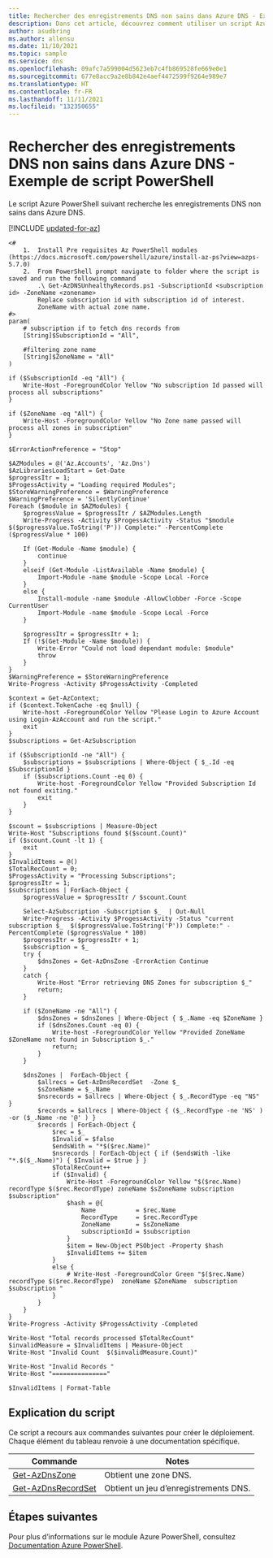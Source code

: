 ```yaml
---
title: Rechercher des enregistrements DNS non sains dans Azure DNS - Exemple de script PowerShell
description: Dans cet article, découvrez comment utiliser un script Azure PowerShell pour rechercher les enregistrements DNS non sains.
author: asudbring
ms.author: allensu
ms.date: 11/10/2021
ms.topic: sample
ms.service: dns
ms.openlocfilehash: 09afc7a599004d5623eb7c4fb869528fe669e0e1
ms.sourcegitcommit: 677e8acc9a2e8b842e4aef4472599f9264e989e7
ms.translationtype: HT
ms.contentlocale: fr-FR
ms.lasthandoff: 11/11/2021
ms.locfileid: "132350655"
---
```

# <a name="find-unhealthy-dns-records-in-azure-dns---powershell-script-sample"></a>Rechercher des enregistrements DNS non sains dans Azure DNS - Exemple de script PowerShell

Le script Azure PowerShell suivant recherche les enregistrements DNS non sains dans Azure DNS.

[!INCLUDE [updated-for-az](../../../includes/updated-for-az.md)]

```azurepowershell-interactive
<#
    1.  Install Pre requisites Az PowerShell modules  (https://docs.microsoft.com/powershell/azure/install-az-ps?view=azps-5.7.0)
    2.  From PowerShell prompt navigate to folder where the script is saved and run the following command
        .\ Get-AzDNSUnhealthyRecords.ps1 -SubscriptionId <subscription id> -ZoneName <zonename>
        Replace subscription id with subscription id of interest.
        ZoneName with actual zone name.
#>
param(
    # subscription if to fetch dns records from
    [String]$SubscriptionId = "All",

    #filtering zone name
    [String]$ZoneName = "All"
) 

if ($SubscriptionId -eq "All") {
    Write-Host -ForegroundColor Yellow "No subscription Id passed will process all subscriptions"
}

if ($ZoneName -eq "All") {
    Write-Host -ForegroundColor Yellow "No Zone name passed will process all zones in subscription"
}

$ErrorActionPreference = "Stop"

$AZModules = @('Az.Accounts', 'Az.Dns')
$AzLibrariesLoadStart = Get-Date
$progressItr = 1; 
$ProgessActivity = "Loading required Modules";
$StoreWarningPreference = $WarningPreference
$WarningPreference = 'SilentlyContinue'
Foreach ($module in $AZModules) {
    $progressValue = $progressItr / $AZModules.Length
    Write-Progress -Activity $ProgessActivity -Status "$module $($progressValue.ToString('P')) Complete:" -PercentComplete ($progressValue * 100)

    If (Get-Module -Name $module) {
        continue
    }
    elseif (Get-Module -ListAvailable -Name $module) {
        Import-Module -name $module -Scope Local -Force
    }
    else {
        Install-module -name $module -AllowClobber -Force -Scope CurrentUser
        Import-Module -name $module -Scope Local -Force
    }

    $progressItr = $progressItr + 1;
    If (!$(Get-Module -Name $module)) {
        Write-Error "Could not load dependant module: $module"
        throw
    }
}
$WarningPreference = $StoreWarningPreference
Write-Progress -Activity $ProgessActivity -Completed

$context = Get-AzContext;
if ($context.TokenCache -eq $null) {
    Write-host -ForegroundColor Yellow "Please Login to Azure Account using Login-AzAccount and run the script."
    exit
} 
$subscriptions = Get-AzSubscription

if ($SubscriptionId -ne "All") {
    $subscriptions = $subscriptions | Where-Object { $_.Id -eq $SubscriptionId }
    if ($subscriptions.Count -eq 0) {
        Write-host -ForegroundColor Yellow "Provided Subscription Id not found exiting."
        exit
    }
}

$scount = $subscriptions | Measure-Object
Write-Host "Subscriptions found $($scount.Count)"
if ($scount.Count -lt 1) {
    exit
}
$InvalidItems = @()
$TotalRecCount = 0;
$ProgessActivity = "Processing Subscriptions";
$progressItr = 1; 
$subscriptions | ForEach-Object {
    $progressValue = $progressItr / $scount.Count

    Select-AzSubscription -Subscription $_  | Out-Null
    Write-Progress -Activity $ProgessActivity -Status "current subscription $_  $($progressValue.ToString('P')) Complete:" -PercentComplete ($progressValue * 100)
    $progressItr = $progressItr + 1;
    $subscription = $_ 
    try {
        $dnsZones = Get-AzDnsZone -ErrorAction Continue
    }
    catch {
        Write-Host "Error retrieving DNS Zones for subscription $_"
        return;
    }

    if ($ZoneName -ne "All") {
        $dnsZones = $dnsZones | Where-Object { $_.Name -eq $ZoneName }
        if ($dnsZones.Count -eq 0) {
            Write-host -ForegroundColor Yellow "Provided ZoneName $ZoneName not found in Subscription $_."
            return;
        }
    }

    $dnsZones |  ForEach-Object {
        $allrecs = Get-AzDnsRecordSet  -Zone $_
        $sZoneName = $_.Name
        $nsrecords = $allrecs | Where-Object { $_.RecordType -eq "NS" }
        $records = $allrecs | Where-Object { ($_.RecordType -ne 'NS' ) -or ($_.Name -ne '@' ) }
        $records | ForEach-Object {    
            $rec = $_
            $Invalid = $false
            $endsWith = "*$($rec.Name)"           
            $nsrecords | ForEach-Object { if ($endsWith -like "*.$($_.Name)") { $Invalid = $true } }
            $TotalRecCount++
            if ($Invalid) {
                Write-Host -ForegroundColor Yellow "$($rec.Name) recordType $($rec.RecordType) zoneName $sZoneName subscription $subscription" 
                $hash = @{
                    Name           = $rec.Name
                    RecordType     = $rec.RecordType
                    ZoneName       = $sZoneName
                    subscriptionId = $subscription
                }
                $item = New-Object PSObject -Property $hash    
                $InvalidItems += $item
            }
            else {
                # Write-Host -ForegroundColor Green "$($rec.Name) recordType $($rec.RecordType)  zoneName $ZoneName  subscription $subscription " 
            }
        }
    }
}
Write-Progress -Activity $ProgessActivity -Completed

Write-Host "Total records processed $TotalRecCount"
$invalidMeasure = $InvalidItems | Measure-Object
Write-Host "Invalid Count  $($invalidMeasure.Count)"

Write-Host "Invalid Records "
Write-Host "==============="

$InvalidItems | Format-Table

```

## <a name="script-explanation"></a>Explication du script

Ce script a recours aux commandes suivantes pour créer le déploiement. Chaque élément du tableau renvoie à une documentation spécifique.

| Commande | Notes |
|---|---|
| [Get-AzDnsZone](/powershell/module/az.dns/get-azdnszone) | Obtient une zone DNS. |
| [Get-AzDnsRecordSet](/powershell/module/az.dns/get-azdnsrecordset) | Obtient un jeu d’enregistrements DNS. |

## <a name="next-steps"></a>Étapes suivantes

Pour plus d’informations sur le module Azure PowerShell, consultez [Documentation Azure PowerShell](/powershell/azure/).